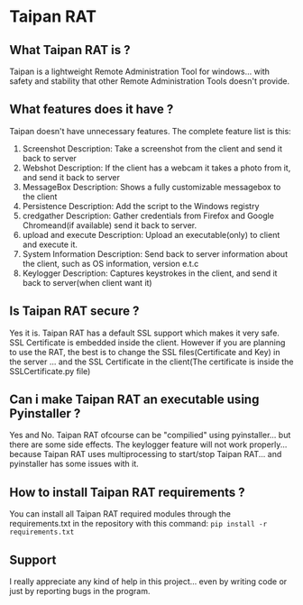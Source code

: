 # Taipan RAT
## What Taipan RAT is ?
Taipan is a lightweight Remote Administration Tool for windows... with safety and stability that other Remote Administration Tools doesn't provide.

## What features does it have ?
Taipan doesn't have unnecessary features. The complete feature list is this:

1. Screenshot Description: Take a screenshot from the client and send it back to server
2. Webshot Description: If the client has a webcam it takes a photo from it, and send it back to server
3. MessageBox Description: Shows a fully customizable messagebox to the client
4. Persistence Description: Add the script to the Windows registry
5. credgather Description: Gather credentials from Firefox and Google Chromeand(if available) send it back to server.
6. upload and execute Description: Upload an executable(only) to client and execute it.
7. System Information Description: Send back to server information about the client, such as OS information, version e.t.c
8. Keylogger Description: Captures keystrokes in the client, and send it back to server(when client want it)

## Is Taipan RAT secure ?
Yes it is. Taipan RAT has a default SSL support which makes it very safe. SSL Certificate is embedded inside the client. However if you are planning to use the RAT, the best is to change the SSL files(Certificate and Key) in the server ... and the SSL Certificate in the client(The certificate is inside the SSLCertificate.py file)

## Can i make Taipan RAT  an executable using Pyinstaller ?
Yes and No. Taipan RAT ofcourse can be "compilied" using pyinstaller... but there are some side effects. The keylogger feature will not work properly... because Taipan RAT uses multiprocessing to start/stop Taipan RAT... and pyinstaller has some issues with it.

## How to install Taipan RAT requirements ?
You can install all Taipan RAT required modules through the requirements.txt in the repository with this command: `pip install -r requirements.txt`

## Support
I really appreciate any kind of help in this project... even by writing code or just by reporting bugs in the program.



